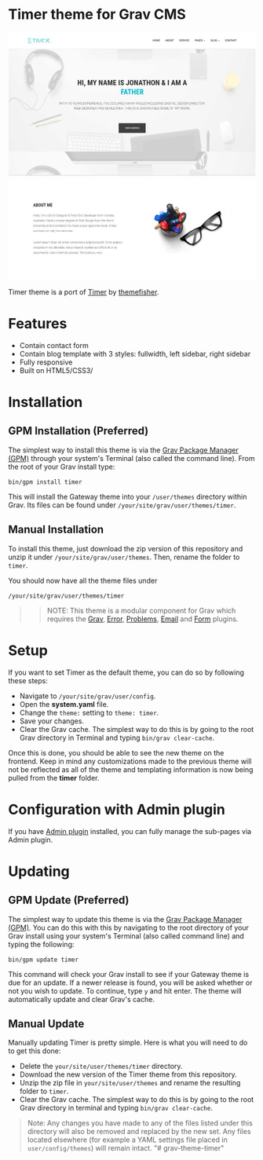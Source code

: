 # Timer theme for Grav CMS

![Timer Theme screenshot](screenshot.jpg)

Timer theme is a port of [Timer](https://themefisher.com/products/timer-multipage-wordpress-theme/) by [themefisher](https://themefisher.com/).

# Features

* Contain contact form
* Contain blog template with 3 styles: fullwidth, left sidebar, right sidebar
* Fully responsive
* Built on HTML5/CSS3/

# Installation

## GPM Installation (Preferred)

The simplest way to install this theme is via the [Grav Package Manager (GPM)](http://learn.getgrav.org/advanced/grav-gpm) through your system's Terminal (also called the command line).  From the root of your Grav install type:

    bin/gpm install timer

This will install the Gateway theme into your `/user/themes` directory within Grav. Its files can be found under `/your/site/grav/user/themes/timer`.

## Manual Installation

To install this theme, just download the zip version of this repository and unzip it under `/your/site/grav/user/themes`. Then, rename the folder to `timer`.

You should now have all the theme files under

    /your/site/grav/user/themes/timer

>> NOTE: This theme is a modular component for Grav which requires the [Grav](http://github.com/getgrav/grav), [Error](https://github.com/getgrav/grav-theme-error), [Problems](https://github.com/getgrav/grav-plugin-problems), [Email](https://github.com/getgrav/grav-plugin-email) and [Form](https://github.com/getgrav/grav-plugin-form) plugins.

# Setup

If you want to set Timer as the default theme, you can do so by following these steps:

* Navigate to `/your/site/grav/user/config`.
* Open the **system.yaml** file.
* Change the `theme:` setting to `theme: timer`.
* Save your changes.
* Clear the Grav cache. The simplest way to do this is by going to the root Grav directory in Terminal and typing `bin/grav clear-cache`.

Once this is done, you should be able to see the new theme on the frontend. Keep in mind any customizations made to the previous theme will not be reflected as all of the theme and templating information is now being pulled from the **timer** folder.

# Configuration with Admin plugin

If you have [Admin plugin](https://github.com/getgrav/grav-plugin-admin) installed, you can fully manage the sub-pages via Admin plugin.

# Updating

## GPM Update (Preferred)

The simplest way to update this theme is via the [Grav Package Manager (GPM)](http://learn.getgrav.org/advanced/grav-gpm). You can do this with this by navigating to the root directory of your Grav install using your system's Terminal (also called command line) and typing the following:

    bin/gpm update timer

This command will check your Grav install to see if your Gateway theme is due for an update. If a newer release is found, you will be asked whether or not you wish to update. To continue, type `y` and hit enter. The theme will automatically update and clear Grav's cache.

## Manual Update

Manually updating Timer is pretty simple. Here is what you will need to do to get this done:

* Delete the `your/site/user/themes/timer` directory.
* Download the new version of the Timer theme from this repository.
* Unzip the zip file in `your/site/user/themes` and rename the resulting folder to `timer`.
* Clear the Grav cache. The simplest way to do this is by going to the root Grav directory in terminal and typing `bin/grav clear-cache`.

> Note: Any changes you have made to any of the files listed under this directory will also be removed and replaced by the new set. Any files located elsewhere (for example a YAML settings file placed in `user/config/themes`) will remain intact.
"# grav-theme-timer" 
